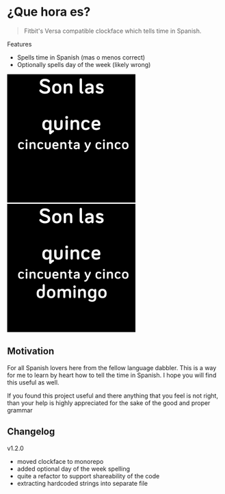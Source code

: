 # ¿Que hora es? 

> Fitbit's Versa compatible clockface which tells time in Spanish.

Features
- Spells time in Spanish (mas o menos correct)
- Optionally spells day of the week (likely wrong)

![](./screenshots/que-hora-es1.png)
![](./screenshots/que-hora-es2.png)

## Motivation

For all Spanish lovers here from the fellow language dabbler. This is a way for me to learn by heart how to tell the time in Spanish. I hope you will find this useful as well.

If you found this project useful and there anything that you feel is not right, than your help is highly appreciated for the sake of the good and proper grammar

## Changelog

v1.2.0
 - moved clockface to monorepo
 - added optional day of the week spelling
 - quite a refactor to support shareability of the code
 - extracting hardcoded strings into separate file
